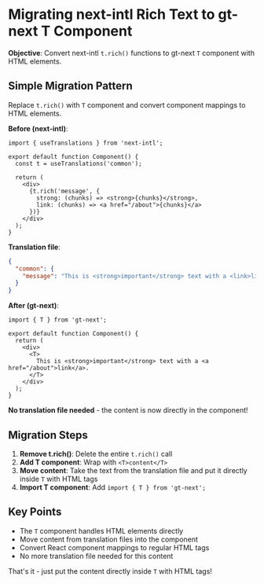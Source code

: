 # Migrating next-intl Rich Text to gt-next T Component

**Objective**: Convert next-intl `t.rich()` functions to gt-next `T` component with HTML elements.

## Simple Migration Pattern

Replace `t.rich()` with `T` component and convert component mappings to HTML elements.

**Before (next-intl)**:
```tsx
import { useTranslations } from 'next-intl';

export default function Component() {
  const t = useTranslations('common');
  
  return (
    <div>
      {t.rich('message', {
        strong: (chunks) => <strong>{chunks}</strong>,
        link: (chunks) => <a href="/about">{chunks}</a>
      })}
    </div>
  );
}
```

**Translation file**:
```json
{
  "common": {
    "message": "This is <strong>important</strong> text with a <link>link</link>."
  }
}
```

**After (gt-next)**:
```tsx
import { T } from 'gt-next';

export default function Component() {
  return (
    <div>
      <T>
        This is <strong>important</strong> text with a <a href="/about">link</a>.
      </T>
    </div>
  );
}
```

**No translation file needed** - the content is now directly in the component!

## Migration Steps

1. **Remove t.rich()**: Delete the entire `t.rich()` call
2. **Add T component**: Wrap with `<T>content</T>`
3. **Move content**: Take the text from the translation file and put it directly inside `T` with HTML tags
4. **Import T component**: Add `import { T } from 'gt-next';`

## Key Points

- The `T` component handles HTML elements directly
- Move content from translation files into the component
- Convert React component mappings to regular HTML tags
- No more translation file needed for this content

That's it - just put the content directly inside `T` with HTML tags!